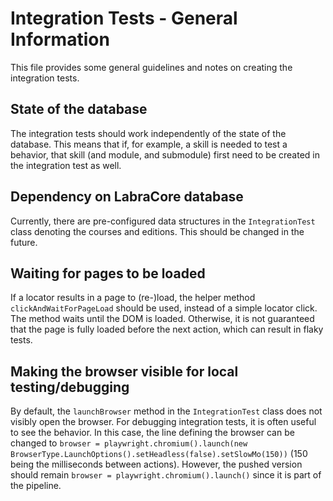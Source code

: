 # Integration Tests - General Information

This file provides some general guidelines and notes on creating the integration tests.

## State of the database
The integration tests should work independently of the state of the database. This means that if, for example, a skill is needed to test a behavior, that skill (and module, and submodule) first need to be created in the integration test as well.

## Dependency on LabraCore database
Currently, there are pre-configured data structures in the ``IntegrationTest`` class denoting the courses and editions. This should be changed in the future.

## Waiting for pages to be loaded
If a locator results in a page to (re-)load, the helper method ``clickAndWaitForPageLoad`` should be used, instead of a simple locator click. The method waits until the DOM is loaded. Otherwise, it is not guaranteed that the page is fully loaded before the next action, which can result in flaky tests.

## Making the browser visible for local testing/debugging
By default, the ``launchBrowser`` method in the ``IntegrationTest`` class does not visibly open the browser. For debugging integration tests, it is often useful to see the behavior. In this case, the line defining the browser can be changed to ``browser = playwright.chromium().launch(new BrowserType.LaunchOptions().setHeadless(false).setSlowMo(150))`` (150 being the milliseconds between actions). However, the pushed version should remain ``browser = playwright.chromium().launch()`` since it is part of the pipeline.